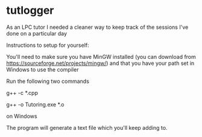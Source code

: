 # tutlogger
As an LPC tutor I needed a cleaner way to keep track of the sessions I've done on a particular day

Instructions to setup for yourself:

You'll need to make sure you have MinGW installed (you can download from https://sourceforge.net/projects/mingw/) and that you have your path set in Windows to use the compiler

Run the following two commands

g++ -c *.cpp

g++ -o Tutoring.exe *.o

on Windows

The program will generate a text file which you'll keep adding to.

